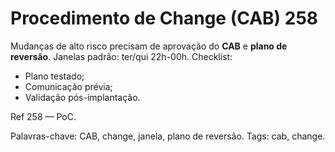 # Procedimento de Change (CAB) 258

Mudanças de alto risco precisam de aprovação do **CAB** e **plano de reversão**.
Janelas padrão: ter/qui 22h-00h.
Checklist:
- Plano testado;
- Comunicação prévia;
- Validação pós-implantação.

Ref 258 — PoC.

Palavras-chave: CAB, change, janela, plano de reversão.
Tags: cab, change.
